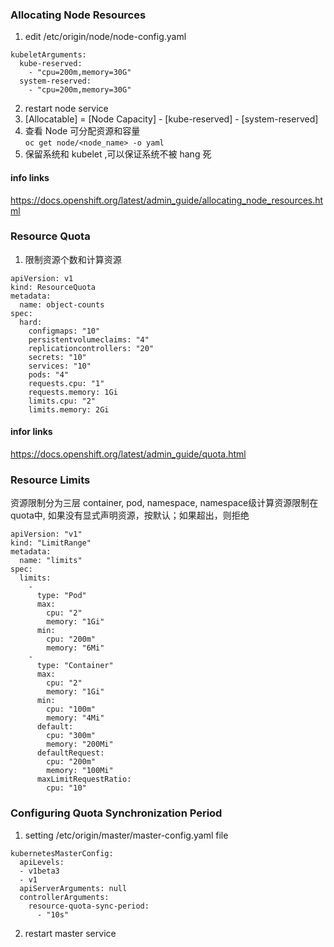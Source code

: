 ### Allocating Node Resources
1. edit /etc/origin/node/node-config.yaml 
```
kubeletArguments:
  kube-reserved:
    - "cpu=200m,memory=30G"
  system-reserved:
    - "cpu=200m,memory=30G"
```
2. restart node service
3. [Allocatable] = [Node Capacity] - [kube-reserved] - [system-reserved]
4. 查看 Node 可分配资源和容量  
`oc get node/<node_name> -o yaml`   
5. 保留系统和 kubelet ,可以保证系统不被 hang 死   
#### info links
https://docs.openshift.org/latest/admin_guide/allocating_node_resources.html

### Resource Quota
1. 限制资源个数和计算资源
```
apiVersion: v1
kind: ResourceQuota
metadata:
  name: object-counts
spec:
  hard:
    configmaps: "10" 
    persistentvolumeclaims: "4" 
    replicationcontrollers: "20" 
    secrets: "10" 
    services: "10"
    pods: "4" 
    requests.cpu: "1" 
    requests.memory: 1Gi 
    limits.cpu: "2" 
    limits.memory: 2Gi
```
#### infor links
https://docs.openshift.org/latest/admin_guide/quota.html

### Resource Limits
资源限制分为三层 container, pod, namespace, namespace级计算资源限制在quota中, 如果没有显式声明资源，按默认；如果超出，则拒绝
```
apiVersion: "v1"
kind: "LimitRange"
metadata:
  name: "limits" 
spec:
  limits:
    -
      type: "Pod"
      max:
        cpu: "2" 
        memory: "1Gi" 
      min:
        cpu: "200m" 
        memory: "6Mi" 
    -
      type: "Container"
      max:
        cpu: "2" 
        memory: "1Gi" 
      min:
        cpu: "100m" 
        memory: "4Mi" 
      default:
        cpu: "300m" 
        memory: "200Mi" 
      defaultRequest:
        cpu: "200m" 
        memory: "100Mi" 
      maxLimitRequestRatio:
        cpu: "10"
```

### Configuring Quota Synchronization Period
1. setting /etc/origin/master/master-config.yaml file
```
kubernetesMasterConfig:
  apiLevels:
  - v1beta3
  - v1
  apiServerArguments: null
  controllerArguments:
    resource-quota-sync-period:
      - "10s"
```
2. restart master service
